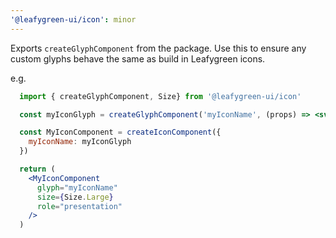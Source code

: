 ```yaml
---
'@leafygreen-ui/icon': minor
---
```


Exports `createGlyphComponent` from the package. 
Use this to ensure any custom glyphs behave the same as build in Leafygreen icons.

e.g.
```jsx
  import { createGlyphComponent, Size} from '@leafygreen-ui/icon'

  const myIconGlyph = createGlyphComponent('myIconName', (props) => <svg {...props} />)

  const MyIconComponent = createIconComponent({
    myIconName: myIconGlyph 
  })

  return (
    <MyIconComponent
      glyph="myIconName"
      size={Size.Large} 
      role="presentation"
    />
  )
```

